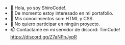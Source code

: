 - 👋 Hola, yo soy ShiroCode!.
- 👀 De momento estoy interesado en mi portafolio.
- 🌱 Mis conocimientos son: HTML y CSS.
- 💞️ No quiero participar en ningún proyecto.
- 📫 Contactame en mi servidor de discord: TimCode! https://discord.gg/Z7aNPnJypR

<!---
ByStrongerYT/ByStrongerYT is a ✨ special ✨ repository because its `README.md` (this file) appears on your GitHub profile.
You can click the Preview link to take a look at your changes.
--->
